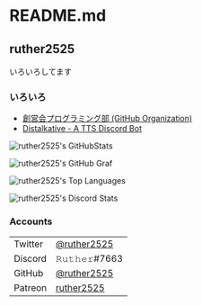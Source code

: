 # README.md

## ruther2525

いろいろしてます

### いろいろ
- [創営会プログラミング部 (GitHub Organization)](https://github.com/soueikai-programming/)
- [Distalkative - A TTS Discord Bot](https://distalkative.ml/)

![ruther2525's GitHubStats](https://github-readme-stats.vercel.app/api?username=ruther2525&show_icons=true&theme=dracula)

![ruther2525's GitHub Graf](https://github-profile-summary-cards.vercel.app/api/cards/profile-details?username=ruther2525&theme=dracula)

![ruther2525's Top Languages](https://github-readme-stats.vercel.app/api/top-langs/?username=ruther2525&layout=compact&theme=dracula)

![ruther2525's Discord Stats](https://discord.c99.nl/widget/theme-1/722072905604923393.png)

### Accounts

|         |                                                  |
|---------|--------------------------------------------------|
| Twitter | [@ruther2525](https://twitter.com/ruther2525/)   |
| Discord | 𝚁𝚞𝚝𝚑𝚎𝚛#7663                                |
| GitHub  | [@ruther2525](https://github.com/ruther2525)     |
| Patreon | [ruther2525](https://www.patreon.com/ruther2525) |
